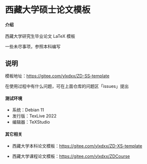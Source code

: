 #  西藏大学硕士论文模板

#### 介绍
西藏大学研究生毕业论文 LaTeX 模板

一些未尽事项，参照本科编写

## 说明

模板地址：https://gitee.com/ylxdxx/ZD-SS-template

在使用过程中有什么问题，可在上面仓库的问题区「issues」提出

#### 测试环境

- 系统：Debian 11
- 发行版：TexLive 2022
- 编辑器：TeXStudio

#### 其它相关

- 西藏大学本科论文模板：https://gitee.com/ylxdxx/ZD-XS-template

- 西藏大学课程论文模板：https://gitee.com/ylxdxx/ZDCourse
